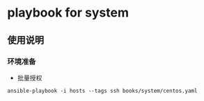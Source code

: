 # playbook for system

## 使用说明

### 环境准备
- 批量授权
```
ansible-playbook -i hosts --tags ssh books/system/centos.yaml
```
